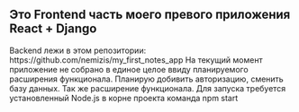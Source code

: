 <h2> Это Frontend часть моего превого приложения React + Django </h2>
Backend лежи в этом репозитории: https://github.com/nemizis/my_first_notes_app
На текущий момент приложение не собрано в единое целое ввиду планируемого расширения функционала.
Планирую добивить авторизацию, сменить базу данных.
Так же расширение функционала.
Для запуска требуется установленный Node.js
в корне проекта команда npm start
